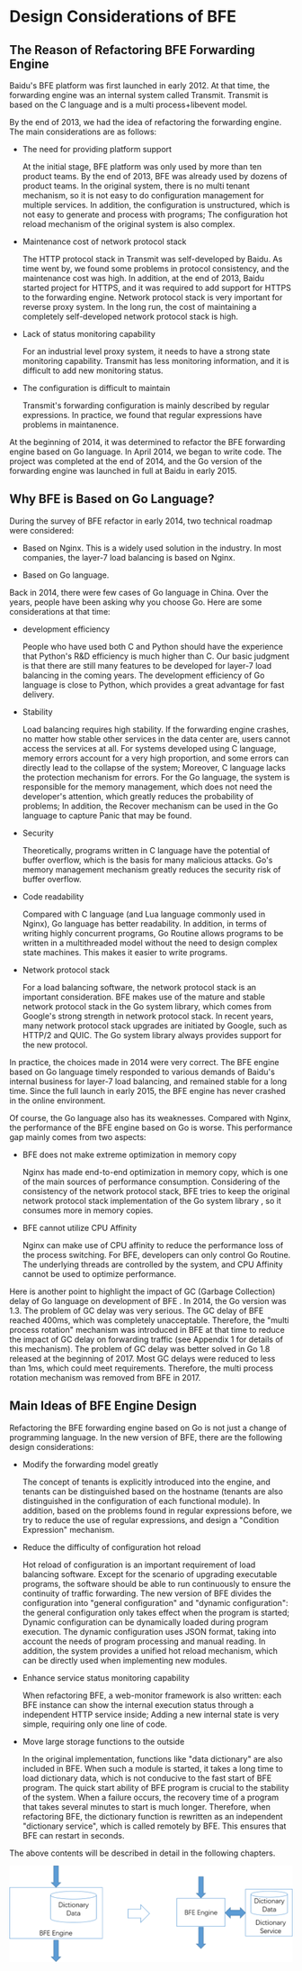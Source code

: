 # Design Considerations of BFE

## The Reason of Refactoring BFE Forwarding Engine

Baidu's BFE platform was first launched in early 2012. At that time, the forwarding engine was an internal system called Transmit. Transmit is based on the C language and is a multi process+libevent model.

By the end of 2013, we had the idea of refactoring the forwarding engine. The main considerations are as follows:

+ The need for providing platform support

  At the initial stage, BFE platform was only used by more than ten product teams. By the end of 2013, BFE was already used by dozens of product teams. In the original system, there is no multi tenant mechanism, so it is not easy to do configuration management for multiple services. In addition, the configuration is unstructured, which is not easy to generate and process with programs; The configuration hot reload mechanism of the original system  is also complex.

+ Maintenance cost of network protocol stack

  The HTTP protocol stack in Transmit was self-developed by Baidu. As time went by, we found some problems in protocol consistency, and the maintenance cost was high. In addition, at the end of 2013, Baidu started project for HTTPS, and it was required to add support for HTTPS to the forwarding engine. Network protocol stack is very important for reverse proxy system. In the long run, the cost of maintaining a completely self-developed network protocol stack is high.

+ Lack of status monitoring capability

  For an industrial level proxy system, it needs to have a strong state monitoring capability. Transmit has less monitoring information, and it is difficult to add new monitoring status.

+ The configuration is difficult to maintain

  Transmit's forwarding configuration is mainly described by regular expressions. In practice, we found that regular expressions have problems in maintanence.

At the beginning of 2014, it was determined to refactor the BFE forwarding engine based on Go language. In April 2014, we began to write code. The project was completed at the end of 2014, and the Go version of the forwarding engine was launched in full at Baidu in early 2015.



## Why BFE is Based on Go Language?

During the survey of BFE refactor in early 2014, two technical roadmap were considered:

+ Based on Nginx. This is a widely used solution in the industry. In most companies, the layer-7 load balancing  is based on Nginx.

+ Based on Go language.

Back in 2014, there were few cases of Go language in China. Over the years, people have been asking why you choose Go. Here are some considerations at that time:

+ development efficiency

  People who have used both C and Python should have the experience that Python's R&D efficiency is much higher than C. Our basic judgment is that there are still many features to be developed for layer-7 load balancing in the coming years. The development efficiency of Go language is close to Python, which provides a great advantage for fast delivery.

+ Stability

  Load balancing requires high stability. If the forwarding engine crashes, no matter how stable other services in the data center are, users cannot access the services at all. For systems developed using C language, memory errors account for a very high proportion, and some errors can directly lead to the collapse of the system; Moreover, C language lacks the protection mechanism for errors. For the Go language, the system is responsible for the memory management, which does not need the developer's attention, which greatly reduces the probability of problems; In addition, the Recover mechanism can be used in the Go language to capture Panic that may be found.

+ Security

  Theoretically, programs written in C language have the potential of buffer overflow, which is the basis for many malicious attacks. Go's memory management mechanism greatly reduces the security risk of buffer overflow.

+ Code readability 

  Compared with C language (and Lua language commonly used in Nginx), Go language has better readability. In addition, in terms of writing highly concurrent programs, Go Routine allows programs to be written in a multithreaded model without the need to design complex state machines. This makes it easier to write programs.

+ Network protocol stack

  For a load balancing software, the network protocol stack is an important consideration. BFE makes use of the mature and stable network protocol stack in the Go system library, which comes from Google's strong strength in network protocol stack. In recent years, many network protocol stack upgrades are initiated by Google, such as HTTP/2 and QUIC. The Go system library always provides support for the new protocol.

In practice, the choices made in 2014 were very correct. The BFE engine based on Go language timely responded to various demands of Baidu's internal business for layer-7 load balancing, and remained stable for a long time. Since the full launch in early 2015, the BFE engine has never crashed in the online environment.

Of course, the Go language also has its weaknesses. Compared with Nginx, the performance of the BFE engine based on Go is worse. This performance gap mainly comes from two aspects:

+ BFE does not make extreme optimization in memory copy

  Nginx has made end-to-end optimization in memory copy, which is one of the main sources of performance consumption. Considering of the consistency of the network protocol stack, BFE tries to keep the original network protocol stack implementation of the Go system library , so it consumes more in memory copies.

+ BFE cannot utilize CPU Affinity

  Nginx can make use of  CPU affinity to reduce the performance loss of the process switching. For BFE, developers can only control Go Routine. The underlying threads are controlled by the system, and CPU Affinity cannot be used to optimize performance.

Here is another point to highlight the impact of GC (Garbage Collection) delay of Go language on development of BFE . In 2014, the Go version was 1.3. The problem of GC delay was very serious. The GC delay of BFE reached 400ms, which was completely unacceptable. Therefore, the "multi process rotation" mechanism was introduced in BFE at that time to reduce the impact of GC delay on forwarding traffic (see Appendix 1 for details of this mechanism). The problem of GC delay was better solved in Go 1.8 released at the beginning of 2017. Most GC delays were reduced to less than 1ms, which could meet requirements. Therefore, the multi process rotation mechanism was removed from BFE in 2017.

## Main Ideas of BFE Engine Design

Refactoring the BFE forwarding engine based on Go is not just a change of programming language. In the new version of BFE, there are the following design considerations:

+ Modify the forwarding model greatly

  The concept of tenants is explicitly introduced into the engine, and tenants can be distinguished based on the hostname (tenants are also distinguished in the configuration of each functional module). In addition, based on the problems found in regular expressions before, we try to reduce the use of regular expressions, and design a "Condition Expression" mechanism.

+ Reduce the difficulty of configuration hot reload

  Hot reload of configuration is an important requirement of load balancing software. Except for the scenario of upgrading executable programs, the software should be able to run continuously to ensure the continuity of traffic forwarding. The new version of BFE divides the configuration into "general configuration" and "dynamic configuration": the general configuration only takes effect when the program is started; Dynamic configuration can be dynamically loaded during program execution. The dynamic configuration uses JSON format, taking into account the needs of program processing and manual reading. In addition, the system provides a unified hot reload mechanism, which can be directly used when implementing new modules.

+ Enhance service status monitoring capability

  When refactoring BFE, a web-monitor framework is also written: each BFE instance can show the internal execution status through a independent HTTP service inside; Adding a new internal state is very simple, requiring only one line of code.

+ Move large storage functions to the outside

  In the original implementation, functions like "data dictionary" are also included in BFE. When such a module is started, it takes a long time to load dictionary data, which is not conducive to the fast start of BFE program. The quick start ability of BFE program is crucial to the stability of the system. When a failure occurs, the recovery time of a program that takes several minutes to start is much longer. Therefore, when refactoring BFE, the dictionary function is rewritten as an independent "dictionary service", which is called remotely by BFE. This ensures that BFE can restart in seconds.

The above contents will be described in detail in the following chapters.

![dict service refactor](./dict_service.png)
